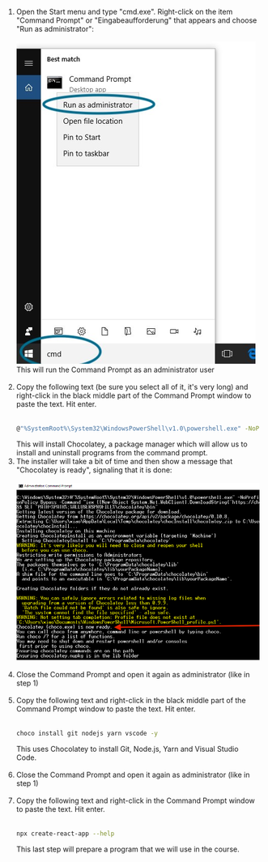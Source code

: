 1. Open the Start menu and type "cmd.exe". Right-click on the item "Command Prompt" or "Eingabeaufforderung" that appears and choose "Run as administrator":<br>
   <br>
   <img src="./windows-1-run-cmd-as-admin.jpg">
   <br>This will run the Command Prompt as an administrator user<br><br>
2. Copy the following text (be sure you select all of it, it's very long) and right-click in the black middle part of the Command Prompt window to paste the text. Hit enter.<br><br>
   ```sh
   @"%SystemRoot%\System32\WindowsPowerShell\v1.0\powershell.exe" -NoProfile -InputFormat None -ExecutionPolicy Bypass -Command "iex ((New-Object System.Net.WebClient).DownloadString('https://chocolatey.org/install.ps1'))" && SET "PATH=%PATH%;%ALLUSERSPROFILE%\chocolatey\bin"
   ```
   This will install Chocolatey, a package manager which will allow us to install and uninstall programs from the command prompt.
   <br>
3. The installer will take a bit of time and then show a message that "Chocolatey is ready", signaling that it is done:<br><br>
   <img src="./windows-2-chocolatey-installed.png"><br><br>
4. Close the Command Prompt and open it again as administrator (like in step 1)<br><br>
5. Copy the following text and right-click in the black middle part of the Command Prompt window to paste the text. Hit enter.<br><br>
   ```sh
   choco install git nodejs yarn vscode -y
   ```
   This uses Chocolatey to install Git, Node.js, Yarn and Visual Studio Code.<br><br>
6. Close the Command Prompt and open it again as administrator (like in step 1)<br><br>
7. Copy the following text and right-click in the Command Prompt window to paste the text. Hit enter.<br><br>
   ```sh
   npx create-react-app --help
   ```
   This last step will prepare a program that we will use in the course.<br><br>
